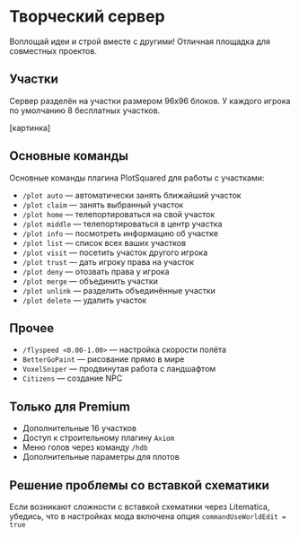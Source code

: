 # Творческий сервер
Воплощай идеи и строй вместе с другими! Отличная площадка для совместных проектов.

## Участки
Сервер разделён на участки размером 96х96 блоков. У каждого игрока по умолчанию 8 бесплатных участков.

[картинка]

## Основные команды

Основные команды плагина PlotSquared для работы с участками:

- `/plot auto` — автоматически занять ближайший участок
- `/plot claim` — занять выбранный участок
- `/plot home` — телепортироваться на свой участок
- `/plot middle` — телепортироваться в центр участка
- `/plot info` — посмотреть информацию об участке
- `/plot list` — список всех ваших участков
- `/plot visit` — посетить участок другого игрока
- `/plot trust` — дать игроку права на участок
- `/plot deny` — отозвать права у игрока
- `/plot merge` — объединить участки
- `/plot unlink` — разделить объединённые участки
- `/plot delete` — удалить участок

## Прочее

- `/flyspeed <0.00-1.00>` — настройка скорости полёта
- `BetterGoPaint` — рисование прямо в мире
- `VoxelSniper` — продвинутая работа с ландшафтом
- `Citizens` — создание NPC

## Только для Premium
- Дополнительные 16 участков
- Доступ к строительному плагину `Axiom`
- Меню голов через команду `/hdb`
- Дополнительные параметры для плотов

## Решение проблемы со вставкой схематики
Если возникают сложности с вставкой схематики через Litematica, убедись, что в настройках мода включена опция `commandUseWorldEdit = true`